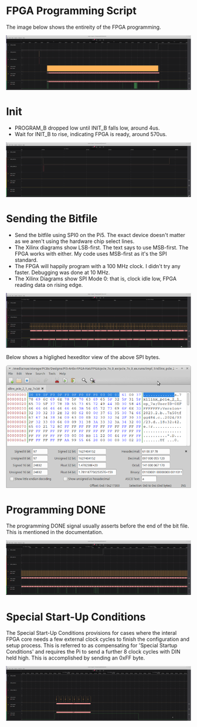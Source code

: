 # FPGA Programming Script

The image below shows the entireity of the FPGA programming.

![FPGA Progamming](programmer_imgs/programming_all.png)

# Init

* PROGRAM_B dropped low until INIT_B falls low, around 4us.
* Wait for INIT_B to rise, indicating FPGA is ready, around 570us.

![FPGA Progamming Init](programmer_imgs/programming_init.png)

# Sending the Bitfile

* Send the bitfile using SPI0 on the Pi5. The exact device doesn't matter as we aren't using the hardware chip select lines.
* The Xilinx diagrams show LSB-first. The text says to use MSB-first. The FPGA works with either. My code uses MSB-first as it's the SPI standard.
* The FPGA will happily program with a 100 MHz clock. I didn't try any faster. Debugging was done at 10 MHz.
* The Xilinx Diagrams show SPI Mode 0: that is, clock idle low, FPGA reading data on rising edge.

![FPGA Progamming SPI](programmer_imgs/programming_spi.png)

Below shows a higlighed hexeditor view of the above SPI bytes.

![Bitstream HEX](programmer_imgs/test_bitfile_sent.png)

# Programming DONE

The programming DONE signal usually asserts before the end of the bit file. This is mentioned in the documentation.

![FPGA Progamming Done](programmer_imgs/programming_done.png)

# Special Start-Up Conditions

The Special Start-Up Conditions provisions for cases where the interal FPGA core needs a few external clock cycles to finish the configuration and setup process. This is referred to as compensating for 'Special Startup Conditions' and requires the Pi to send a further 8 clock cycles with DIN held high. This is accomplished by sending an 0xFF byte.

![FPGA Progamming SSC](programmer_imgs/programming_ssc.png)

